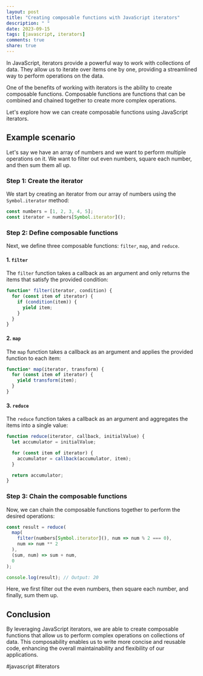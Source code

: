 ```yaml
---
layout: post
title: "Creating composable functions with JavaScript iterators"
description: " "
date: 2023-09-15
tags: [javascript, iterators]
comments: true
share: true
---
```


In JavaScript, iterators provide a powerful way to work with collections of data. They allow us to iterate over items one by one, providing a streamlined way to perform operations on the data.

One of the benefits of working with iterators is the ability to create composable functions. Composable functions are functions that can be combined and chained together to create more complex operations.

Let's explore how we can create composable functions using JavaScript iterators.

## Example scenario

Let's say we have an array of numbers and we want to perform multiple operations on it. We want to filter out even numbers, square each number, and then sum them all up.

### Step 1: Create the iterator

We start by creating an iterator from our array of numbers using the `Symbol.iterator` method:

```javascript
const numbers = [1, 2, 3, 4, 5];
const iterator = numbers[Symbol.iterator]();
```

### Step 2: Define composable functions

Next, we define three composable functions: `filter`, `map`, and `reduce`.

#### 1. `filter`

The `filter` function takes a callback as an argument and only returns the items that satisfy the provided condition:

```javascript
function* filter(iterator, condition) {
  for (const item of iterator) {
    if (condition(item)) {
      yield item;
    }
  }
}
```

#### 2. `map`

The `map` function takes a callback as an argument and applies the provided function to each item:

```javascript
function* map(iterator, transform) {
  for (const item of iterator) {
    yield transform(item);
  }
}
```

#### 3. `reduce`

The `reduce` function takes a callback as an argument and aggregates the items into a single value:

```javascript
function reduce(iterator, callback, initialValue) {
  let accumulator = initialValue;

  for (const item of iterator) {
    accumulator = callback(accumulator, item);
  }

  return accumulator;
}
```

### Step 3: Chain the composable functions

Now, we can chain the composable functions together to perform the desired operations:

```javascript
const result = reduce(
  map(
    filter(numbers[Symbol.iterator](), num => num % 2 === 0),
    num => num ** 2
  ),
  (sum, num) => sum + num,
  0
);

console.log(result); // Output: 20
```

Here, we first filter out the even numbers, then square each number, and finally, sum them up.

## Conclusion

By leveraging JavaScript iterators, we are able to create composable functions that allow us to perform complex operations on collections of data. This composability enables us to write more concise and reusable code, enhancing the overall maintainability and flexibility of our applications.

#javascript #iterators